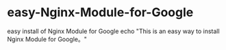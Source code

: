 # easy-Nginx-Module-for-Google
easy install of Nginx Module for Google
echo "This is an easy way to install Nginx Module for Google。"
